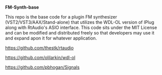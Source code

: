 **FM-Synth-base**

This repo is the base code for a plugin FM synthesizer (VST2/VST3/AAX/Stand-alone) that
utilizes the WDL-OL version of IPlug along with RtAudio's ASIO interface. This code sits under the MIT License and can be modified and distributed freely so that developers may use it and expand apon it for whatever application.

https://github.com/thestk/rtaudio

https://github.com/olilarkin/wdl-ol

https://github.com/pbhogan/Signals
